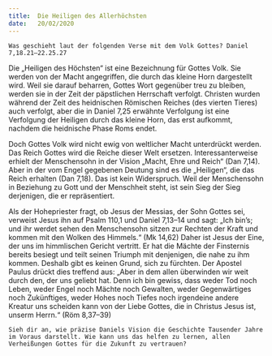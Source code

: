 ```yaml
---
title:  Die Heiligen des Allerhöchsten
date:   20/02/2020
---
```


`Was geschieht laut der folgenden Verse mit dem Volk Gottes? Daniel 7,18.21–22.25.27`

Die „Heiligen des Höchsten“ ist eine Bezeichnung für Gottes Volk. Sie werden von der Macht angegriffen, die durch das kleine Horn dargestellt wird. Weil sie darauf beharren, Gottes Wort gegenüber treu zu bleiben, werden sie in der Zeit der päpstlichen Herrschaft verfolgt. Christen wurden während der Zeit des heidnischen Römischen Reiches (des vierten Tieres) auch verfolgt, aber die in Daniel 7,25 erwähnte Verfolgung ist eine Verfolgung der Heiligen durch das kleine Horn, das erst aufkommt, nachdem die heidnische Phase Roms endet.

Doch Gottes Volk wird nicht ewig von weltlicher Macht unterdrückt ­werden. Das Reich Gottes wird die Reiche dieser Welt ersetzen. Interessanterweise erhielt der Menschensohn in der Vision „Macht, Ehre und Reich“ (Dan 7,14). Aber in der vom Engel gegebenen Deutung sind es die „Heiligen“, die das Reich erhalten (Dan 7,18). Das ist kein Widerspruch. Weil der Menschensohn in Beziehung zu Gott und der Menschheit steht, ist sein Sieg der Sieg derjenigen, die er repräsentiert.

Als der Hohepriester fragt, ob Jesus der Messias, der Sohn Gottes sei, verweist Jesus ihn auf Psalm 110,1 und Daniel 7,13–14 und sagt: „Ich bin’s; und ihr werdet sehen den Menschensohn sitzen zur Rechten der Kraft und kommen mit den Wolken des Himmels.“ (Mk 14,62) Daher ist Jesus der Eine, der uns im himmlischen Gericht vertritt. Er hat die Mächte der Finsternis bereits besiegt und teilt seinen Triumph mit denjenigen, die nahe zu ihm kommen. Deshalb gibt es keinen Grund, sich zu fürchten. Der Apostel Paulus drückt dies treffend aus: „Aber in dem allen überwinden wir weit durch den, der uns geliebt hat. Denn ich bin gewiss, dass weder Tod noch Leben, weder Engel noch Mächte noch Gewalten, weder Gegenwärtiges noch Zukünftiges, weder Hohes noch Tiefes noch irgendeine andere Kreatur uns scheiden kann von der Liebe Gottes, die in Christus Jesus ist, unserm Herrn.“ (Röm 8,37–39)

`Sieh dir an, wie präzise Daniels Vision die Geschichte Tausender Jahre im Voraus darstellt. Wie kann uns das helfen zu lernen, allen Verheißungen Gottes für die Zukunft zu vertrauen?`